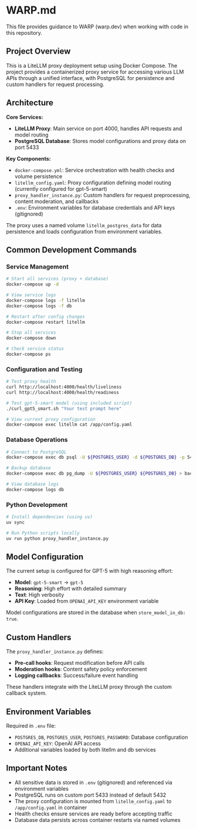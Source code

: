 # WARP.md

This file provides guidance to WARP (warp.dev) when working with code in this repository.

## Project Overview

This is a LiteLLM proxy deployment setup using Docker Compose. The project provides a containerized proxy service for accessing various LLM APIs through a unified interface, with PostgreSQL for persistence and custom handlers for request processing.

## Architecture

**Core Services:**
- **LiteLLM Proxy**: Main service on port 4000, handles API requests and model routing
- **PostgreSQL Database**: Stores model configurations and proxy data on port 5433

**Key Components:**
- `docker-compose.yml`: Service orchestration with health checks and volume persistence
- `litellm_config.yaml`: Proxy configuration defining model routing (currently configured for gpt-5-smart)
- `proxy_handler_instance.py`: Custom handlers for request preprocessing, content moderation, and callbacks
- `.env`: Environment variables for database credentials and API keys (gitignored)

The proxy uses a named volume `litellm_postgres_data` for data persistence and loads configuration from environment variables.

## Common Development Commands

### Service Management
```bash
# Start all services (proxy + database)
docker-compose up -d

# View service logs
docker-compose logs -f litellm
docker-compose logs -f db

# Restart after config changes
docker-compose restart litellm

# Stop all services
docker-compose down

# Check service status
docker-compose ps
```

### Configuration and Testing
```bash
# Test proxy health
curl http://localhost:4000/health/liveliness
curl http://localhost:4000/health/readiness

# Test gpt-5-smart model (using included script)
./curl_gpt5_smart.sh "Your test prompt here"

# View current proxy configuration
docker-compose exec litellm cat /app/config.yaml
```

### Database Operations
```bash
# Connect to PostgreSQL
docker-compose exec db psql -U ${POSTGRES_USER} -d ${POSTGRES_DB} -p 5433

# Backup database
docker-compose exec db pg_dump -U ${POSTGRES_USER} ${POSTGRES_DB} > backup.sql

# View database logs
docker-compose logs db
```

### Python Development
```bash
# Install dependencies (using uv)
uv sync

# Run Python scripts locally
uv run python proxy_handler_instance.py
```

## Model Configuration

The current setup is configured for GPT-5 with high reasoning effort:
- **Model**: `gpt-5-smart` → `gpt-5` 
- **Reasoning**: High effort with detailed summary
- **Text**: High verbosity
- **API Key**: Loaded from `OPENAI_API_KEY` environment variable

Model configurations are stored in the database when `store_model_in_db: true`.

## Custom Handlers

The `proxy_handler_instance.py` defines:
- **Pre-call hooks**: Request modification before API calls
- **Moderation hooks**: Content safety policy enforcement  
- **Logging callbacks**: Success/failure event handling

These handlers integrate with the LiteLLM proxy through the custom callback system.

## Environment Variables

Required in `.env` file:
- `POSTGRES_DB`, `POSTGRES_USER`, `POSTGRES_PASSWORD`: Database configuration
- `OPENAI_API_KEY`: OpenAI API access
- Additional variables loaded by both litellm and db services

## Important Notes

- All sensitive data is stored in `.env` (gitignored) and referenced via environment variables
- PostgreSQL runs on custom port 5433 instead of default 5432
- The proxy configuration is mounted from `litellm_config.yaml` to `/app/config.yaml` in container
- Health checks ensure services are ready before accepting traffic
- Database data persists across container restarts via named volumes
